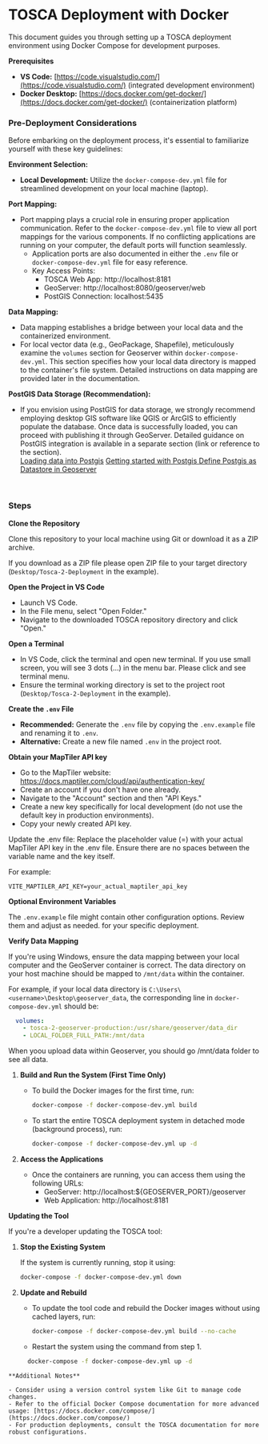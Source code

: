 # TOSCA Deployment with Docker

This document guides you through setting up a TOSCA deployment environment using Docker Compose for development purposes.

**Prerequisites**

* **VS Code:** [https://code.visualstudio.com/](https://code.visualstudio.com/) (integrated development environment)
* **Docker Desktop:** [https://docs.docker.com/get-docker/](https://docs.docker.com/get-docker/) (containerization platform)

### Pre-Deployment Considerations

Before embarking on the deployment process, it's essential to familiarize yourself with these key guidelines:

**Environment Selection:**

* **Local Development:** Utilize the `docker-compose-dev.yml` file for streamlined development on your local machine (laptop).

**Port Mapping:**

* Port mapping plays a crucial role in ensuring proper application communication. Refer to the `docker-compose-dev.yml` file to view all port mappings for the various components. If no conflicting applications are running on your computer, the default ports will function seamlessly.
  * Application ports are also documented in either the `.env` file or `docker-compose-dev.yml` file for easy reference.
  * Key Access Points:
    * TOSCA Web App: http://localhost:8181
    * GeoServer: http://localhost:8080/geoserver/web
    * PostGIS Connection: localhost:5435

**Data Mapping:**

* Data mapping establishes a bridge between your local data and the containerized environment.
* For local vector data (e.g., GeoPackage, Shapefile), meticulously examine the `volumes` section for Geoserver within `docker-compose-dev.yml`. This section specifies how your local data directory is mapped to the container's file system. Detailed instructions on data mapping are provided later in the documentation.

**PostGIS Data Storage (Recommendation):**

* If you envision using PostGIS for data storage, we strongly recommend employing desktop GIS software like QGIS or ArcGIS to efficiently populate the database. Once data is successfully loaded, you can proceed with publishing it through GeoServer. Detailed guidance on PostGIS integration is available in a separate section (link or reference to the section).
  <br>
  [Loading data into Postgis](https://www.crunchydata.com/blog/loading-data-into-postgis-an-overview)
  [Getting started with Postgis ](https://docs.geoserver.org/main/en/user/gettingstarted/postgis-quickstart/index.html)
  [Define Postgis as Datastore in Geoserver](https://docs.geoserver.org/main/en/user/data/database/postgis.html)

<br>

### Steps

   **Clone the Repository**

   Clone this repository to your local machine using Git or download it as a ZIP archive.

   If you download as a ZIP file please open ZIP file to your target directory (`Desktop/Tosca-2-Deployment` in the example).

  **Open the Project in VS Code**

   - Launch VS Code.
   - In the File menu, select "Open Folder."
   - Navigate to the downloaded TOSCA repository directory and click "Open."

**Open a Terminal**

   - In VS Code, click the terminal and open new terminal. If you use small screen, you will see 3 dots (...) in the menu bar. Please click and see terminal menu.
   - Ensure the terminal working directory is set to the project root (`Desktop/Tosca-2-Deployment` in the example).

**Create the `.env` File**

   - **Recommended:** Generate the `.env` file by copying the `.env.example` file and renaming it to `.env`.
   - **Alternative:** Create a new file named `.env` in the project root.

  **Obtain your MapTiler API key**

  - Go to the MapTiler website: https://docs.maptiler.com/cloud/api/authentication-key/
  - Create an account if you don't have one already.
  - Navigate to the "Account" section and then "API Keys."
  - Create a new key specifically for local development (do not use the default key in production environments).
  - Copy your newly created API key.

  Update the .env file: Replace the placeholder value (=) with your actual MapTiler API key in the .env file. Ensure there are no spaces between the variable name and the key itself.

  For example:

  ``` 
  VITE_MAPTILER_API_KEY=your_actual_maptiler_api_key
  ```

   **Optional Environment Variables**

   The `.env.example` file might contain other configuration options. Review them and adjust as needed.  for your specific deployment.



 **Verify Data Mapping**

   If you're using Windows, ensure the data mapping between your local computer and the GeoServer container is correct. The data directory on your host machine should be mapped to `/mnt/data` within the container.

   For example, if your local data directory is `C:\Users\<username>\Desktop\geoserver_data`, the corresponding line in `docker-compose-dev.yml` should be:

   ```yaml
     volumes:
       - tosca-2-geoserver-production:/usr/share/geoserver/data_dir
       - LOCAL_FOLDER_FULL_PATH:/mnt/data
   ```

   When yoou upload data within Geoserver, you should go /mnt/data folder to see all data.

1. **Build and Run the System (First Time Only)**

   - To build the Docker images for the first time, run:

     ```bash
     docker-compose -f docker-compose-dev.yml build
     ```

   - To start the entire TOSCA deployment system in detached mode (background process), run:

     ```bash
     docker-compose -f docker-compose-dev.yml up -d
     ```

2. **Access the Applications**

   - Once the containers are running, you can access them using the following URLs:
     - GeoServer: http://localhost:${GEOSERVER_PORT}/geoserver
     - Web Application: http://localhost:8181

**Updating the Tool**

If you're a developer updating the TOSCA tool:

1. **Stop the Existing System**

   If the system is currently running, stop it using:

   ```bash
   docker-compose -f docker-compose-dev.yml down
   ```

2. **Update and Rebuild**

   - To update the tool code and rebuild the Docker images without using cached layers, run:

     ```bash
     docker-compose -f docker-compose-dev.yml build --no-cache
     ```

   - Restart the system using the command from step 1.
   ```bash
     docker-compose -f docker-compose-dev.yml up -d
  ```
**Additional Notes**

- Consider using a version control system like Git to manage code changes.
- Refer to the official Docker Compose documentation for more advanced usage: [https://docs.docker.com/compose/](https://docs.docker.com/compose/)
- For production deployments, consult the TOSCA documentation for more robust configurations.
